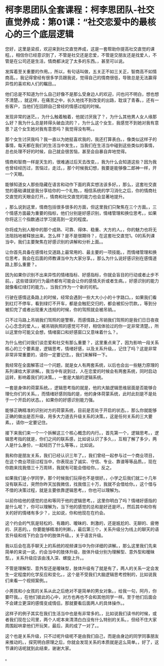 # 柯李思团队全套课程：柯李思团队-社交直觉养成：第01课：“社交恋爱中的最核心的三个底层逻辑

您好，这里是梁叔，欢迎来到社交直觉养成，这是一套帮助你提高社交直觉的课程。，相信你已经意识到了，不管是社交还是恋爱，不管是交朋友还是找爱人，不管是在公司还是生活，情商都决定了太多的东西。，甚至可以说。

发挥着至关重要的作用。，所以，有句话叫做，五关正不如三关正，智商高不如情商高。，我记得曾经有很多学员跟我说，觉得自己的情商很低，导致总是无法赢得异性的喜欢和人们的瞩目。。

他们总是不知道为什么自己好像不是那么受身边人的欢迎，问也问不明白，想也想不清楚。，就这样，在痛苦之中，长久地找不到改变的出路，耽误了青春。，还有一些客户，当他们在回顾自己曾经的情感过程的时候。

发现非常的迷茫。，为什么触着触着，他就讨厌我了？，为什么其他男人女人缘那么好？我为什么总是转得头破血流的？，为什么这个女生，我感觉不到她对我有意思？这个女生她对我有意思吗？我觉得没有啊。。

那个女生讨厌我吗？我一直以为她挺喜欢我的，我还打算表白。，像类似这样子的事情，每天都在我们的生活当中发生。，当我们在生活当中碰到这些类似的事情，总也处理不好的时候，自己就会很苦恼，甚至会自暴自弃地觉得。

情商和智商一样是天生的，很难通过后天去改变。，我为什么会知道这些？因为我也曾经经历过，苦恼过，走过。，那个时候我幻想，我要是能够像二郎神一样，开一个天眼。

能够知道女人那些隐藏在语言和动作下面的真实想法该多好。，那么，这套社交直觉的基础课就是我分享给你的一个礼物。，相信系统的学习消化之后，你的情商社交直觉的天眼会打开。，情商和社交直觉的能力也会显著地提升。

，那么说到这里，情商包括很多很多的方面，但这里我们只聚焦在三个方面。，三个情感方面最为重要的指标，他们分别是好感识别，情绪管理和换位思考。，如果你将这三个指数通过学习提高到一定的程度。

你将成为别人眼中的那个成熟、可靠、得体、稳重、大方的人。，你的魅力也将无法阻挡地被释放出来。怎么样？是不是很期待？，在这套社交直觉1。0的系列课当中，我们主要聚焦在好感识别的讲解和分析上面。。

让你首先具备在感情社交道路上最常用的、最主要的一项技能。，而情绪管理和换位思考，我会在后面的师教课当中为大家分享。，那么为什么说好感识别在感情道路上那么重要？。

因为如果你识别不出来异性的情绪指标、好感指标，你就会盲目的行动或者止步不前。，这些错误的行为最终都有可能会让你的感情夭折或者生病。，好感识别的能力就像看红绿灯的能力。，当我们作为一个新的司机。

行驶在感情这条路上的时候，经常会遇到一些大大小小的十字路口。，如果我们看到红灯不停车，看到绿灯不开车，都是会触犯交归的，都会被扣分罚款。，等到分被扣完了或者出现重大违规的时候，你的驾照就会被吊销。。

只不过马路上吊销我们驾照的是警察，而感情路上吊销我们驾照的是我们日日夜夜心心念念的爱人。，被吊销执照的感觉可不好，相信体验过的你一定非常清楚。，所以这里你可能又会想，情绪窗口和好感窗口又意味着什么？。

为什么他们对我们谈恋爱和社交有那么重要？，这里重点来了，因为影响一段关系核心的三个要素是，逻辑思考，情绪好感，以及关系升级。，记住了吗？这是非常非常非常重要的，请你一定要记住。，我们来解释一下。

我经常在全面解答过一个问题，就是女人有两套系统，以后也会出一些魅力原理的系列课给大家讲解。，我当中有说到过，人在恋爱的时候会有两套系统，同时启动运转，影响着我们的决策。，一套是大脑的逻辑系统。

一套是身体的荷蒙系统。，逻辑思考指的就是，他的大脑逻辑思维层面是否能够合理化你们的关系。，而情绪好感则指的是，他的身体荷蒙系统，此时此刻是不是处于一个开启的状态。，如果你的好感识别能力强。

能够正确精准的识别对方的荷蒙系统，目前是否处于开启的状态。，那么你就能够正确的做出是否升级，用多大力道去升级关系的决策。，这是任何关系的三大要素。，请你一定要记住。

接下来我们来一个一个拆解这三个核心概念的内行。，首先第一个，逻辑思考。，逻辑思考指的就是，你们之间的联系感，比如说认识了多久，，互相了解了多少，两人是什么身份，一起经历了什么等等。，比如说。

我和你是朋友关系，我们已经认识三年了。，我们曾经一起参与过一个商业项目，在这个商业项目过程当中，你表现出了诚实、守信、专业、靠谱等等品质。，现在你跑来找我借三十万周转，我就有可能会借给你。，反之。

如果我们是小学同学，那个时候我们玩得也不是很好。，小学之后我们就二十几年没有联系过，突然你昨天加我微信，找我借三十万，我就不会借给你。，这个借与不借的决策过程，就是主要依靠逻辑思考。，你也可以理解为。

以前你给他的感觉的总和等同于他的逻辑思考。，这里你明白了吗？情绪好感指的是什么呢？，你可以理解为，当下他的感觉的总和是好还是坏。，然后其中和你有关的好的情绪有多少？，比如说，你和他现在在约会。

这个约会的气氛是轻松的、有趣的、暧昧的、刺激的，还是尴尬的、无聊的、疲倦的、厌恶的。，你要能够精准的判断。，最后第三个，关系升级分为线上的聊天的语言升级和线下约会当中的肢体升级。，关于语言升级。

我以后会在高手聊天上的系统的视频课当中为你详细的讲解。，那么这里我们先来简单的来说一说，约会当中的肢体升级，肢体升级分别为理解型、意外型和暧昧型。，关系升级应该由浅入深、螺旋上升。。

不管是理解型、意外型还是暧昧型，肢体升级有了就是有了，两人的关系一定会发生一定程度的化学反应和变化。，这个是不受我们大脑逻辑思考控制的，比如说我们来看一个视频案例。。

小男孩和小女孩的关系从此之后绝对不是简单的男女对象。，给我一句，阿丹，你要吓我。，在他们彼此的心中，对方也再也不会和其他同学一样。至于他们后面会不会建立更深的感情变成情侣，那就要看后面两人的具体操作。。

这样子的例子其实在我们生活当中也是有非常多的。，比如说我们读书的时候，或者我们现在公司里，两个人呢本来清清白白没有什么特别的关系。，但经不住大家周围起哄拿他们开玩笑，最后，真的成了一对了。。

这个也是关系升级，只不过呢升级呢不是由我们自己，而是由身边的同学同事朋友来推动的。，探究明白原理之后，你就会发现关系的本质就是这么简单。，好了，这节课的话呢就到此结束，谢谢大家。

。